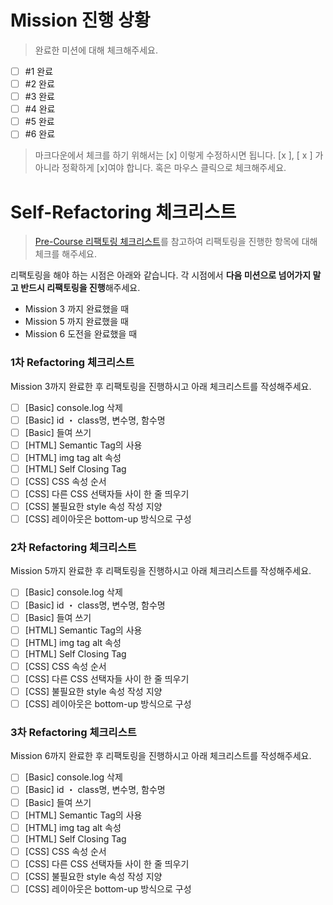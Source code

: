 # Mission 진행 상황 
> 완료한 미션에 대해 체크해주세요.

- [ ] #1 완료
- [ ] #2 완료
- [ ] #3 완료
- [ ] #4 완료
- [ ] #5 완료
- [ ] #6 완료

> 마크다운에서 체크를 하기 위해서는 [x] 이렇게 수정하시면 됩니다. [x ], [ x ] 가 아니라 정확하게 [x]여야 합니다. 혹은 마우스 클릭으로 체크해주세요.

# Self-Refactoring 체크리스트
> [Pre-Course 리팩토링 체크리스트](https://www.notion.so/wecode/Pre-Course-Refactoring-869f50bf6a934db98573229c600043ee#2fc08d22932f4f81870d14820a7cb5a3)를 참고하여 리팩토링을 진행한 항목에 대해 체크를 해주세요.

리팩토링을 해야 하는 시점은 아래와 같습니다. 각 시점에서 **다음 미션으로 넘어가지 말고 반드시 리팩토링을 진행**해주세요.
- Mission 3 까지 완료했을 때
- Mission 5 까지 완료했을 때
- Mission 6 도전을 완료했을 때

### 1차 Refactoring 체크리스트
Mission 3까지 완료한 후 리팩토링을 진행하시고 아래 체크리스트를 작성해주세요.
- [ ] [Basic] console.log 삭제
- [ ] [Basic] id ・ class명, 변수명, 함수명
- [ ] [Basic] 들여 쓰기
- [ ] [HTML] Semantic Tag의 사용
- [ ] [HTML] img tag alt 속성
- [ ] [HTML] Self Closing Tag
- [ ] [CSS] CSS 속성 순서
- [ ] [CSS] 다른 CSS 선택자들 사이 한 줄 띄우기
- [ ] [CSS] 불필요한 style 속성 작성 지양
- [ ] [CSS] 레이아웃은 bottom-up 방식으로 구성

### 2차 Refactoring 체크리스트
Mission 5까지 완료한 후 리팩토링을 진행하시고 아래 체크리스트를 작성해주세요.
- [ ] [Basic] console.log 삭제
- [ ] [Basic] id ・ class명, 변수명, 함수명
- [ ] [Basic] 들여 쓰기
- [ ] [HTML] Semantic Tag의 사용
- [ ] [HTML] img tag alt 속성
- [ ] [HTML] Self Closing Tag
- [ ] [CSS] CSS 속성 순서
- [ ] [CSS] 다른 CSS 선택자들 사이 한 줄 띄우기
- [ ] [CSS] 불필요한 style 속성 작성 지양
- [ ] [CSS] 레이아웃은 bottom-up 방식으로 구성

### 3차 Refactoring 체크리스트
Mission 6까지 완료한 후 리팩토링을 진행하시고 아래 체크리스트를 작성해주세요.
- [ ] [Basic] console.log 삭제
- [ ] [Basic] id ・ class명, 변수명, 함수명
- [ ] [Basic] 들여 쓰기
- [ ] [HTML] Semantic Tag의 사용
- [ ] [HTML] img tag alt 속성
- [ ] [HTML] Self Closing Tag
- [ ] [CSS] CSS 속성 순서
- [ ] [CSS] 다른 CSS 선택자들 사이 한 줄 띄우기
- [ ] [CSS] 불필요한 style 속성 작성 지양
- [ ] [CSS] 레이아웃은 bottom-up 방식으로 구성
